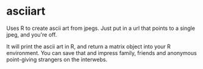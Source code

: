 asciiart
========

Uses R to create ascii art from jpegs.  Just put in a url that points to a single jpeg, and you're off. 

It will print the ascii art in R, and return a matrix object into your R environment.  You can save that and impress family, friends and anonymous point-giving strangers on the interwebs. 
